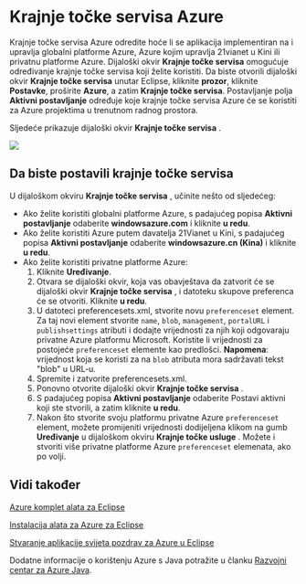 <properties
    pageTitle="Krajnje točke servisa Azure"
    description="U članku se opisuje postavke krajnja točka servisa Azure u komplet alata za Azure za Eclipse."
    services=""
    documentationCenter="java"
    authors="rmcmurray"
    manager="wpickett"
    editor=""/>

<tags
    ms.service="multiple"
    ms.workload="na"
    ms.tgt_pltfrm="multiple"
    ms.devlang="Java"
    ms.topic="article"
    ms.date="08/11/2016" 
    ms.author="robmcm"/>

<!-- Legacy MSDN URL = https://msdn.microsoft.com/library/azure/dn268600.aspx -->

# <a name="azure-service-endpoints"></a>Krajnje točke servisa Azure #

Krajnje točke servisa Azure odredite hoće li se aplikacija implementiran na i upravlja globalni platforme Azure, Azure kojim upravlja 21vianet u Kini ili privatnu platforme Azure. Dijaloški okvir **Krajnje točke servisa** omogućuje određivanje krajnje točke servisa koji želite koristiti. Da biste otvorili dijaloški okvir **Krajnje točke servisa** unutar Eclipse, kliknite **prozor**, kliknite **Postavke**, proširite **Azure**, a zatim **Krajnje točke servisa**. Postavljanje polja **Aktivni postavljanje** određuje koje krajnje točke servisa Azure će se koristiti za Azure projektima u trenutnom radnog prostora.

Sljedeće prikazuje dijaloški okvir **Krajnje točke servisa** .

![][ic719493]

## <a name="to-set-the-service-endpoints"></a>Da biste postavili krajnje točke servisa ##

U dijaloškom okviru **Krajnje točke servisa** , učinite nešto od sljedećeg:

* Ako želite koristiti globalni platforme Azure, s padajućeg popisa **Aktivni postavljanje** odaberite **windowsazure.com** i kliknite **u redu**.
* Ako želite koristiti Azure putem davatelja 21Vianet u Kini, s padajućeg popisa **Aktivni postavljanje** odaberite **windowsazure.cn (Kina)** i kliknite **u redu**.
* Ako želite koristiti privatne platforme Azure:
    1. Kliknite **Uređivanje**.
    2. Otvara se dijaloški okvir, koja vas obavještava da zatvorit će se dijaloški okvir **Krajnje točke servisa** , i datoteku skupove preferenca će se otvoriti. Kliknite **u redu**.
    3. U datoteci preferencesets.xml, stvorite novu `preferenceset` element. Za taj novi element stvorite `name`, `blob`, `management`, `portalURL` i `publishsettings` atributi i dodajte vrijednosti za njih koji odgovaraju privatne Azure platformu Microsoft. Koristite li vrijednosti za postojeće `preferenceset` elemente kao predlošci. **Napomena**: vrijednost koja se koristi za na `blob` atributa mora sadržavati tekst "blob" u URL-u.
    4. Spremite i zatvorite preferencesets.xml.
    5. Ponovno otvorite dijaloški okvir **Krajnje točke servisa** .
    6. S padajućeg popisa **Aktivni postavljanje** odaberite Postavi aktivni koji ste stvorili, a zatim kliknite **u redu**.
    7. Nakon što stvorite svoju platformu privatne Azure `preferenceset` element, možete promijeniti vrijednosti dodijeljena klikom na gumb **Uređivanje** u dijaloškom okviru **Krajnje točke usluge** . Možete i stvoriti više privatne platforme Azure `preferenceset` elemenata, ako po volji.

## <a name="see-also"></a>Vidi također ##

[Azure komplet alata za Eclipse][]

[Instalacija alata za Azure za Eclipse][] 

[Stvaranje aplikacije svijeta pozdrav za Azure u Eclipse][]

Dodatne informacije o korištenju Azure s Java potražite u članku [Razvojni centar za Azure Java][].

<!-- URL List -->

[Razvojni centar za Azure Java]: http://go.microsoft.com/fwlink/?LinkID=699547
[Azure komplet alata za Eclipse]: http://go.microsoft.com/fwlink/?LinkID=699529
[Stvaranje aplikacije svijeta pozdrav za Azure u Eclipse]: http://go.microsoft.com/fwlink/?LinkID=699533
[Instalacija alata za Azure za Eclipse]: http://go.microsoft.com/fwlink/?LinkId=699546

<!-- IMG List -->

[ic719493]: ./media/azure-toolkit-for-eclipse-azure-service-endpoints/ic719493.png
